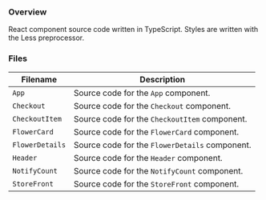### Overview

React component source code written in TypeScript.  Styles are written with the Less preprocessor.

### Files

| Filename        | Description                                                                |
|-----------------|----------------------------------------------------------------------------|
| `App`           | Source code for the `App` component.                                       |
| `Checkout`      | Source code for the `Checkout` component.                                  |
| `CheckoutItem`  | Source code for the `CheckoutItem` component.                              |
| `FlowerCard`    | Source code for the `FlowerCard` component.                                |
| `FlowerDetails` | Source code for the `FlowerDetails` component.                             |
| `Header`        | Source code for the `Header` component.                                    |
| `NotifyCount`   | Source code for the `NotifyCount` component.                               |
| `StoreFront`    | Source code for the `StoreFront` component.                                |
